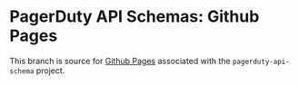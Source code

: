 # PagerDuty API Schemas: Github Pages

This branch is source for [Github Pages](https://dobs.github.io/pagerduty-api-schema) associated with the `pagerduty-api-schema` project.
